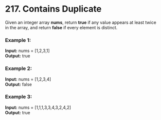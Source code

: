 # 217. Contains Duplicate
Given an integer array **nums**, return **true** if any value appears at least twice in the array, and return **false** if every element is distinct.

### Example 1:

**Input:** nums = [1,2,3,1]        
**Output:** true

### Example 2:

**Input:** nums = [1,2,3,4]       
**Output:** false

### Example 3:

**Input:** nums = [1,1,1,3,3,4,3,2,4,2]     
**Output:** true